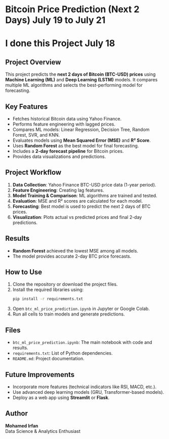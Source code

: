 
# Bitcoin Price Prediction (Next 2 Days) July 19 to July 21
# I done this Project July 18
## Project Overview
This project predicts the **next 2 days of Bitcoin (BTC-USD) prices** using **Machine Learning (ML)** and **Deep Learning (LSTM)** models. 
It compares multiple ML algorithms and selects the best-performing model for forecasting.

## Key Features
- Fetches historical Bitcoin data using Yahoo Finance.
- Performs feature engineering with lagged prices.
- Compares ML models: Linear Regression, Decision Tree, Random Forest, SVR, and KNN.
- Evaluates models using **Mean Squared Error (MSE)** and **R² Score**.
- Uses **Random Forest** as the best model for final forecasting.
- Includes a **2-day forecast pipeline** for Bitcoin prices.
- Provides data visualizations and predictions.

## Project Workflow
1. **Data Collection**: Yahoo Finance BTC-USD price data (1-year period).
2. **Feature Engineering**: Creating lag features.
3. **Model Training & Comparison**: ML algorithms are trained and tested.
4. **Evaluation**: MSE and R² scores are calculated for each model.
5. **Forecasting**: Best model is used to predict the next 2 days of BTC prices.
6. **Visualization**: Plots actual vs predicted prices and final 2-day predictions.

## Results
- **Random Forest** achieved the lowest MSE among all models.
- The model provides accurate 2-day BTC price forecasts.

## How to Use
1. Clone the repository or download the project files.
2. Install the required libraries using:
   ```bash
   pip install -r requirements.txt
   ```
3. Open `btc_ml_price_prediction.ipynb` in Jupyter or Google Colab.
4. Run all cells to train models and generate predictions.

## Files
- `btc_ml_price_prediction.ipynb`: The main notebook with code and results.
- `requirements.txt`: List of Python dependencies.
- `README.md`: Project documentation.

## Future Improvements
- Incorporate more features (technical indicators like RSI, MACD, etc.).
- Use advanced deep learning models (GRU, Transformer-based models).
- Deploy as a web app using **Streamlit** or **Flask**.

## Author
**Mohamed Irfan**  
Data Science & Analytics Enthusiast
